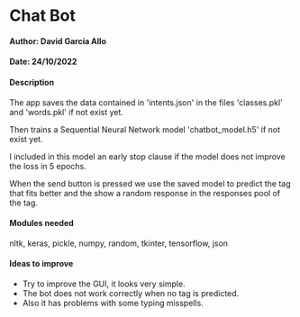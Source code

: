 # Chat Bot

#### Author: David García Allo
#### Date: 24/10/2022

#### Description
The app saves the data contained in 'intents.json' in the files 'classes.pkl' and 'words.pkl' if not exist yet.

Then trains a Sequential Neural Network model 'chatbot_model.h5' if not exist yet.

I included in this model an early stop clause if the model does not improve the loss in 5 epochs.

When the send button is pressed we use the saved model to predict the tag that fits better and the show a random 
response in the responses pool of the tag.


#### Modules needed
nltk, keras, pickle, numpy, random, tkinter, tensorflow, json

#### Ideas to improve
- Try to improve the GUI, it looks very simple.
- The bot does not work correctly when no tag is predicted.
- Also it has problems with some typing misspells.